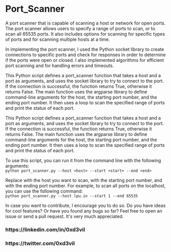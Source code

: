 # Port_Scanner
A port scanner that is capable of scanning a host or network for open ports. The port scanner allows users to specify a range of ports to scan, or to scan all 65535 ports. It also includes options for scanning for specific types of ports and for scanning multiple hosts at a time.

In implementing the port scanner, I used the Python socket library to create connections to specific ports and check for responses in order to determine if the ports were open or closed. I also implemented algorithms for efficient port scanning and for handling errors and timeouts.

This Python script defines a port_scanner function that takes a host and a port as arguments, and uses the socket library to try to connect to the port. If the connection is successful, the function returns True, otherwise it returns False. The main function uses the argparse library to define command-line arguments for the host, the starting port number, and the ending port number. It then uses a loop to scan the specified range of ports and print the status of each port.

This Python script defines a port_scanner function that takes a host and a port as arguments, and uses the socket library to try to connect to the port. If the connection is successful, the function returns True, otherwise it returns False. The main function uses the argparse library to define command-line arguments for the host, the starting port number, and the ending port number. It then uses a loop to scan the specified range of ports and print the status of each port.

To use this script, you can run it from the command line with the following arguments:<br>
```python port_scanner.py --host <host> --start <start> --end <end>```

Replace <host> with the host you want to scan, <start> with the starting port number, and <end> with the ending port number. For example, to scan all ports on the localhost, you can use the following command:</br>
```python port_scanner.py --host lpu.in --start 1 --end 65535```
  
In case you want to contribute, I encourage you to do so. Do you have ideas for cool features? Or have you found any bugs so far? Feel free to open an issue or send a pull request. It's very much appreciated.
  
<h3>https://linkedin.com/in/0xd3vil</h3>  
<h3>https://twitter.com/0xd3vil</h3>
  
